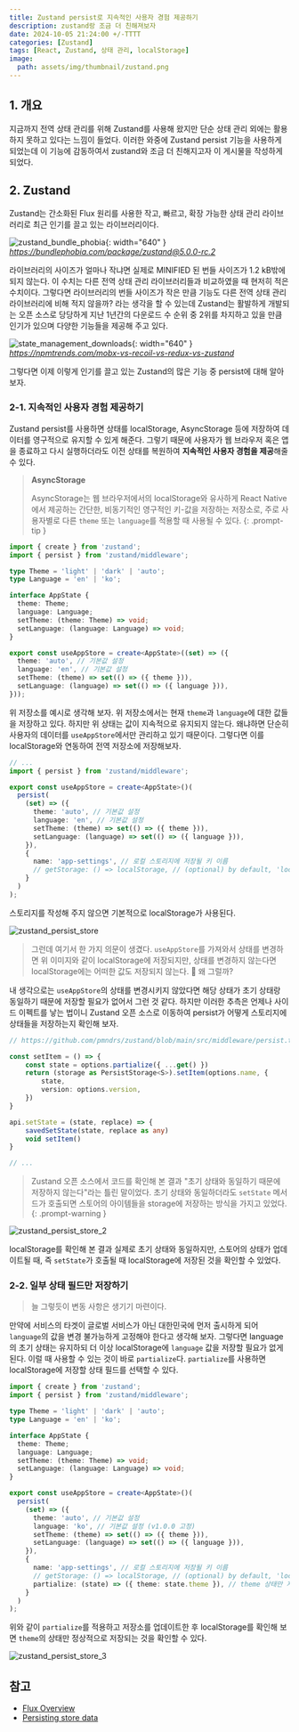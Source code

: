 ```yaml
---
title: Zustand persist로 지속적인 사용자 경험 제공하기
description: zustand랑 조금 더 친해져보자
date: 2024-10-05 21:24:00 +/-TTTT
categories: [Zustand]
tags: [React, Zustand, 상태 관리, localStorage]
image:
  path: assets/img/thumbnail/zustand.png
---
```


## 1. 개요

지금까지 전역 상태 관리를 위해 Zustand를 사용해 왔지만 단순 상태 관리 외에는 활용하지 못하고 있다는 느낌이 들었다. 이러한 와중에 Zustand persist 기능을 사용하게 되었는데 이 기능에 감동하여서 zustand와 조금 더 친해지고자 이 게시물을 작성하게 되었다.

## 2. Zustand

Zustand는 간소화된 Flux 원리를 사용한 작고, 빠르고, 확장 가능한 상태 관리 라이브러리로 최근 인기를 끌고 있는 라이브러리이다.

![zustand_bundle_phobia](assets/img/writing/5/zustand_bundle_phobia.png){: width="640" }
_https://bundlephobia.com/package/zustand@5.0.0-rc.2_

라이브러리의 사이즈가 얼마나 작냐면 실제로 MINIFIED 된 번들 사이즈가 1.2 kB밖에 되지 않는다. 이 수치는 다른 전역 상태 관리 라이브러리들과 비교하였을 때 현저히 적은 수치이다. 그렇다면 라이브러리의 번들 사이즈가 작은 만큼 기능도 다른 전역 상태 관리 라이브러리에 비해 적지 않을까? 라는 생각을 할 수 있는데 Zustand는 활발하게 개발되는 오픈 소스로 당당하게 지난 1년간의 다운로드 수 순위 중 2위를 차지하고 있을 만큼 인기가 있으며 다양한 기능들을 제공해 주고 있다.

![state_management_downloads](assets/img/writing/5/state_management_downloads.png){: width="640" }
_https://npmtrends.com/mobx-vs-recoil-vs-redux-vs-zustand_

그렇다면 이제 이렇게 인기를 끌고 있는 Zustand의 많은 기능 중 persist에 대해 알아보자.

### 2-1. 지속적인 사용자 경험 제공하기

Zustand persist를 사용하면 상태를 localStorage, AsyncStorage 등에 저장하여 데이터를 영구적으로 유지할 수 있게 해준다. 그렇기 때문에 사용자가 웹 브라우저 혹은 앱을 종료하고 다시 실행하더라도 이전 상태를 복원하여 **지속적인 사용자 경험을 제공**해줄 수 있다.

> **AsyncStorage**
> 
> AsyncStorage는 웹 브라우저에서의 localStorage와 유사하게 React Native에서 제공하는 간단한, 비동기적인 영구적인 키-값을 저장하는 저장소로, 주로 사용자별로 다른 `theme` 또는 `language`를 적용할 때 사용될 수 있다.
{: .prompt-tip }

```typescript
import { create } from 'zustand';
import { persist } from 'zustand/middleware';

type Theme = 'light' | 'dark' | 'auto';
type Language = 'en' | 'ko';

interface AppState {
  theme: Theme;
  language: Language;
  setTheme: (theme: Theme) => void;
  setLanguage: (language: Language) => void;
}

export const useAppStore = create<AppState>((set) => ({
  theme: 'auto', // 기본값 설정
  language: 'en', // 기본값 설정
  setTheme: (theme) => set(() => ({ theme })),
  setLanguage: (language) => set(() => ({ language })),
}));
```

위 저장소를 예시로 생각해 보자. 위 저장소에서는 현재 `theme`과 `language`에 대한 값들을 저장하고 있다. 하지만 위 상태는 값이 지속적으로 유지되지 않는다. 왜냐하면 단순히 사용자의 데이터를 `useAppStore`에서만 관리하고 있기 때문이다. 그렇다면 이를 localStorage와 연동하여 전역 저장소에 저장해보자.

```typescript
// ...
import { persist } from 'zustand/middleware';

export const useAppStore = create<AppState>()(
  persist(
    (set) => ({
      theme: 'auto', // 기본값 설정
      language: 'en', // 기본값 설정
      setTheme: (theme) => set(() => ({ theme })),
      setLanguage: (language) => set(() => ({ language })),
    }),
    {
      name: 'app-settings', // 로컬 스토리지에 저장될 키 이름
      // getStorage: () => localStorage, // (optional) by default, 'localStorage' is used
    }
  )
);
```

스토리지를 작성해 주지 않으면 기본적으로 localStorage가 사용된다.

![zustand_persist_store](assets/img/writing/5/zustand_persist_store.png)

> 그런데 여기서 한 가지 의문이 생겼다. `useAppStore`를 가져와서 상태를 변경하면 위 이미지와 같이 localStorage에 저장되지만, 상태를 변경하지 않는다면 localStorage에는 어떠한 값도 저장되지 않는다. 🧐 왜 그럴까? 

내 생각으로는 `useAppStore`의 상태를 변경시키지 않았다면 해당 상태가 초기 상태랑 동일하기 때문에 저장할 필요가 없어서 그런 것 같다. 하지만 이러한 추측은 언제나 사이드 이펙트를 낳는 법이니 Zustand 오픈 소스로 이동하여 persist가 어떻게 스토리지에 상태들을 저장하는지 확인해 보자.

```typescript
// https://github.com/pmndrs/zustand/blob/main/src/middleware/persist.ts

const setItem = () => {
    const state = options.partialize({ ...get() })
    return (storage as PersistStorage<S>).setItem(options.name, {
        state,
        version: options.version,
    })
}

api.setState = (state, replace) => {
    savedSetState(state, replace as any)
    void setItem()
}

// ...
```

> Zustand 오픈 소스에서 코드를 확인해 본 결과 "초기 상태와 동일하기 때문에 저장하지 않는다"라는 틀린 말이었다. 초기 상태와 동일하더라도 `setState` 메서드가 호출되면 스토어의 아이템들을 storage에 저장하는 방식을 가지고 있었다.
{: .prompt-warning }

![zustand_persist_store_2](assets/img/writing/5/zustand_persist_store_2.png)

localStorage를 확인해 본 결과 실제로 초기 상태와 동일하지만, 스토어의 상태가 업데이트될 때, 즉 `setState`가 호출될 때 localStorage에 저장된 것을 확인할 수 있었다.

### 2-2. 일부 상태 필드만 저장하기

> 늘 그렇듯이 변동 사항은 생기기 마련이다.

만약에 서비스의 타겟이 글로벌 서비스가 아닌 대한민국에 먼저 출시하게 되어 `language`의 값을 변경 불가능하게 고정해야 한다고 생각해 보자. 그렇다면 language의 초기 상태는 유지하되 더 이상 localStorage에 `language` 값을 저장할 필요가 없게 된다. 이럴 때 사용할 수 있는 것이 바로 `partialize`다. `partialize`를 사용하면 localStorage에 저장할 상태 필드를 선택할 수 있다.

```typescript
import { create } from 'zustand';
import { persist } from 'zustand/middleware';

type Theme = 'light' | 'dark' | 'auto';
type Language = 'en' | 'ko';

interface AppState {
  theme: Theme;
  language: Language;
  setTheme: (theme: Theme) => void;
  setLanguage: (language: Language) => void;
}

export const useAppStore = create<AppState>()(
  persist(
    (set) => ({
      theme: 'auto', // 기본값 설정
      language: 'ko', // 기본값 설정 (v1.0.0 고정)
      setTheme: (theme) => set(() => ({ theme })),
      setLanguage: (language) => set(() => ({ language })),
    }),
    {
      name: 'app-settings', // 로컬 스토리지에 저장될 키 이름
      // getStorage: () => localStorage, // (optional) by default, 'localStorage' is used
      partialize: (state) => ({ theme: state.theme }), // theme 상태만 저장
    }
  )
);
```

위와 같이 `partialize`를 적용하고 저장소를 업데이트한 후 localStorage를 확인해 보면 `theme`의 상태만 정상적으로 저장되는 것을 확인할 수 있다.

![zustand_persist_store_3](assets/img/writing/5/zustand_persist_store_3.png)

## 참고

- [Flux Overview](https://haruair.github.io/flux/docs/overview.html)
- [Persisting store data](https://zustand.docs.pmnd.rs/integrations/persisting-store-data)